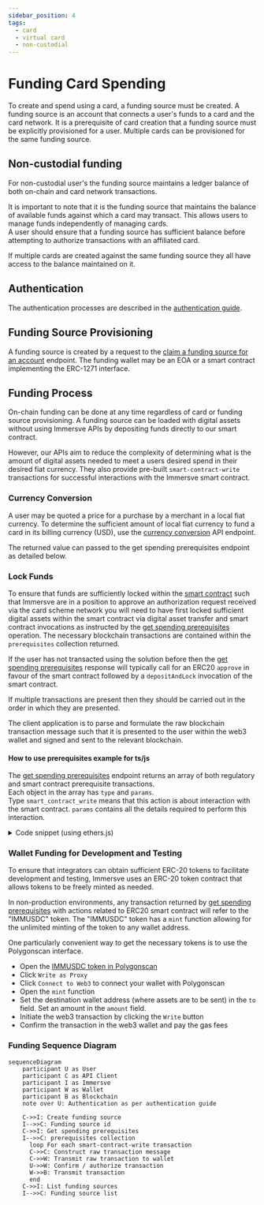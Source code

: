 ```yaml
---
sidebar_position: 4
tags:
  - card
  - virtual card
  - non-custodial
---
```


# Funding Card Spending

To create and spend using a card, a funding source must be created.
A funding source is an account that connects a user's funds to a card and the card network.
It is a prerequisite of card creation that a funding source must be explicitly provisioned for a user.
Multiple cards can be provisioned for the same funding source.

## Non-custodial funding

For non-custodial user's the funding source maintains a ledger balance of both on-chain and card network transactions. 

It is important to note that it is the funding source that maintains the balance of available funds against which a card may transact. This allows users to manage funds independently of managing cards.  
A user should ensure that a funding source has sufficient balance before attempting to authorize transactions with an affiliated card.

If multiple cards are created against the same funding source they all have access to the balance maintained on it.

## Authentication

The authentication processes are described in the [authentication guide](/guides/authentication).

## Funding Source Provisioning

A funding source is created by a request to the [claim a funding source for an account](/api-reference/claim-a-funding-source-for-an-account) endpoint.
The funding wallet may be an EOA or a smart contract implementing the ERC-1271 interface.

## Funding Process

On-chain funding can be done at any time regardless of card or funding source provisioning.
A funding source can be loaded with digital assets without using Immersve APIs by depositing funds directly to our smart contract.

However, our APIs aim to reduce the complexity of determining what is the amount of digital assets needed to meet a users desired spend in their desired fiat currency. They also provide pre-built `smart-contract-write` transactions for successful interactions with the Immersve smart contract.

### Currency Conversion

A user may be quoted a price for a purchase by a merchant in a local fiat currency. To determine the sufficient amount of local fiat currency to fund a card in its billing currency (USD), use the [currency conversion](/api-reference/currency-conversion) API endpoint.

The returned value can passed to the get spending prerequisites endpoint as detailed below.

### Lock Funds

To ensure that funds are sufficiently locked within the [smart contract](/contracts/payment-protocol) such that Immersve are in a position to approve an authorization request received via the card scheme network you will need to have first locked sufficient digital assets within the smart contract via digital asset transfer and smart contract invocations as instructed by the [get spending prerequisites](/api-reference/get-spending-prerequisites) operation. The necessary blockchain transactions are contained within the `prerequisites` collection returned.

If the user has not transacted using the solution before then the [get spending prerequisites](/api-reference/get-spending-prerequisites) response will typically call for an ERC20 `approve` in favour of the smart contract followed by a `depositAndLock` invocation of the smart contract.

If multiple transactions are present then they should be carried out in the order in which they are presented.

The client application is to parse and formulate the raw blockchain transaction message such that it is presented to the user within the web3 wallet and signed and sent to the relevant blockchain.

#### How to use prerequisites example for ts/js

The [get spending prerequisites](/api-reference/get-spending-prerequisites) endpoint returns an array of both regulatory and smart contract prerequisite transactions.  
Each object in the array has `type` and `params`.  
Type `smart_contract_write` means that this action is about interaction with the smart contract. `params` contains all the details required to perform this interaction.

<details>
<summary>Code snippet (using ethers.js)</summary>

Typescript code

```ts
const { abi, contractAddress, method, params } =
  response.data.prerequisites.params;

const contract = new Contract(contractAddress, abi, signer); // third param Signer is required

const { hash } = await contract[method](...Object.values(params));
```
</details>

### Wallet Funding for Development and Testing

To ensure that integrators can obtain sufficient ERC-20 tokens to facilitate development and testing, Immersve uses an ERC-20 token contract that allows tokens to be freely minted as needed.

In non-production environments, any transaction returned by [get spending prerequisites](/api-reference/get-spending-prerequisites) with actions related to ERC20 smart contract will refer to the "IMMUSDC" token. The "IMMUSDC" token has a `mint` function allowing for the unlimited minting of the token to any wallet address.

One particularly convenient way to get the necessary tokens is to use the Polygonscan interface.

- Open the [IMMUSDC token in Polygonscan](https://mumbai.polygonscan.com/address/0x2FaC06acFAeB42CC3B5327fcF53F48D9Da72749d#code)
- Click `Write as Proxy`
- Click `Connect to Web3` to connect your wallet with Polygonscan
- Open the `mint` function
- Set the destination wallet address (where assets are to be sent) in the `to` field. Set an amount in the `amount` field.
- Initiate the web3 transaction by clicking the `Write` button
- Confirm the transaction in the web3 wallet and pay the gas fees

### Funding Sequence Diagram

```mermaid
sequenceDiagram
    participant U as User
    participant C as API Client
    participant I as Immersve
    participant W as Wallet
    participant B as Blockchain
    note over U: Authentication as per authentication guide

    C->>I: Create funding source
    I-->>C: Funding source id
    C->>I: Get spending prerequisites
    I-->>C: prerequisites collection
      loop For each smart-contract-write transaction
      C->>C: Construct raw transaction message
      C->>W: Transmit raw transaction to wallet
      U->>W: Confirm / authorize transaction
      W->>B: Transmit transaction
      end
    C->>I: List funding sources
    I-->>C: Funding source list
```
